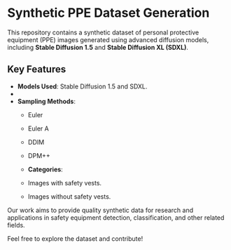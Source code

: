 # Synthetic PPE Dataset Generation

This repository contains a synthetic dataset of personal protective equipment (PPE) images generated using advanced diffusion models, including **Stable Diffusion 1.5** and **Stable Diffusion XL (SDXL)**. 

## Key Features
- **Models Used**: Stable Diffusion 1.5 and SDXL.
- 
- **Sampling Methods**: 
  - Euler
  - Euler A
  - DDIM
  - DPM++
 
  - **Categories**: 
  - Images with safety vests.
  - Images without safety vests.

Our work aims to provide quality synthetic data for research and applications in safety equipment detection, classification, and other related fields.

Feel free to explore the dataset and contribute!
